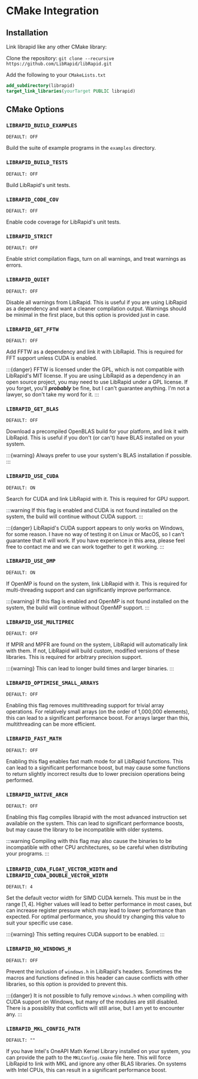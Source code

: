 # CMake Integration

## Installation

Link librapid like any other CMake library:

Clone the repository: ``git clone --recursive https://github.com/LibRapid/libRapid.git``

Add the following to your ``CMakeLists.txt``

```cmake
add_subdirectory(librapid)
target_link_libraries(yourTarget PUBLIC librapid)
```

## CMake Options

### ``LIBRAPID_BUILD_EXAMPLES``

```
DEFAULT: OFF
```

Build the suite of example programs in the ``examples`` directory.

### ``LIBRAPID_BUILD_TESTS``

```
DEFAULT: OFF
```

Build LibRapid's unit tests.

### ``LIBRAPID_CODE_COV``

```
DEFAULT: OFF
```

Enable code coverage for LibRapid's unit tests.

### ``LIBRAPID_STRICT``

``` 
DEFAULT: OFF
```

Enable strict compilation flags, turn on all warnings, and treat warnings as errors.

### ``LIBRAPID_QUIET``

```
DEFAULT: OFF
```

Disable all warnings from LibRapid. This is useful if you are using LibRapid as a dependency and want a cleaner
compilation output. Warnings should be minimal in the first place, but this option is provided just in case.

### ``LIBRAPID_GET_FFTW``

```
DEFAULT: OFF
```

Add FFTW as a dependency and link it with LibRapid. This is required for FFT support unless CUDA is enabled.

:::{danger}
FFTW is licensed under the GPL, which is not compatible with LibRapid's MIT license. If you are using LibRapid as a
dependency in an open source project, you may need to use LibRapid under a GPL license. If you forget, you'll
***probably*** be fine, but I can't guarantee anything. I'm not a lawyer, so don't take my word for it.
:::

### ``LIBRAPID_GET_BLAS``

```
DEFAULT: OFF
```

Download a precompiled OpenBLAS build for your platform, and link it with LibRapid. This is useful if you don't
(or can't) have BLAS installed on your system.

:::{warning}
Always prefer to use your system's BLAS installation if possible.
:::

### ``LIBRAPID_USE_CUDA``

```
DEFAULT: ON
```

Search for CUDA and link LibRapid with it. This is required for GPU support.

:::warning
If this flag is enabled and CUDA is not found installed on the system, the build will continue without CUDA support.
:::

:::{danger}
LibRapid's CUDA support appears to only works on Windows, for some reason. I have no way of testing it on Linux or
MacOS, so I can't guarantee that it will work. If you have experience in this area, please feel free to contact me and
we can work together to get it working.
:::

### ``LIBRAPID_USE_OMP``

```
DEFAULT: ON
```

If OpenMP is found on the system, link LibRapid with it. This is required for multi-threading support and can
significantly improve performance.

:::{warning}
If this flag is enabled and OpenMP is not found installed on the system, the build will continue without OpenMP support.
:::

### ``LIBRAPID_USE_MULTIPREC``

```
DEFAULT: OFF
```

If MPIR and MPFR are found on the system, LibRapid will automatically link with them. If not, LibRapid will build
custom, modified versions of these libraries. This is required for arbitrary precision support.

:::{warning}
This can lead to longer build times and larger binaries.
:::

### ``LIBRAPID_OPTIMISE_SMALL_ARRAYS``

```
DEFAULT: OFF
```

Enabling this flag removes multithreading support for trivial array operations. For relatively small arrays (on the
order of 1,000,000 elements), this can lead to a significant performance boost. For arrays larger than this,
multithreading can be more efficient.

### ``LIBRAPID_FAST_MATH``

```
DEFAULT: OFF
```

Enabling this flag enables fast math mode for all LibRapid functions. This can lead to a significant performance boost,
but may cause some functions to return slightly incorrect results due to lower precision operations being performed.

### ``LIBRAPID_NATIVE_ARCH``

```
DEFAULT: OFF
```

Enabling this flag compiles librapid with the most advanced instruction set available on the system. This can lead to
significant performance boosts, but may cause the library to be incompatible with older systems.

:::warning
Compiling with this flag may also cause the binaries to be incompatible with other CPU architectures, so be careful
when distributing your programs.
:::

### ``LIBRAPID_CUDA_FLOAT_VECTOR_WIDTH`` and ``LIBRAPID_CUDA_DOUBLE_VECTOR_WIDTH``

```
DEFAULT: 4
```

Set the default vector width for SIMD CUDA kernels. This must be in the range $[1, 4]$. Higher values will lead to
better performance in most cases, but can increase register pressure which may lead to lower performance than expected.
For optimal performance, you should try changing this value to suit your specific use case.

:::{warning}
This setting requires CUDA support to be enabled.
:::

### ``LIBRAPID_NO_WINDOWS_H``

```
DEFAULT: OFF
```

Prevent the inclusion of ``windows.h`` in LibRapid's headers. Sometimes the macros and functions defined in this header
can cause conflicts with other libraries, so this option is provided to prevent this.

:::{danger}
It is not possible to fully remove ``windows.h`` when compiling with CUDA support on Windows, but many of the modules
are still disabled. There is a possiblity that conflicts will still arise, but I am yet to encounter any.
:::

### ``LIBRAPID_MKL_CONFIG_PATH``

```
DEFAULT: ""
```

If you have Intel's OneAPI Math Kernel Library installed on your system, you can provide the path to the
``MKLConfig.cmake`` file here. This will force LibRapid to link with MKL and ignore any other BLAS libraries.
On systems with Intel CPUs, this can result in a significant performance boost.
